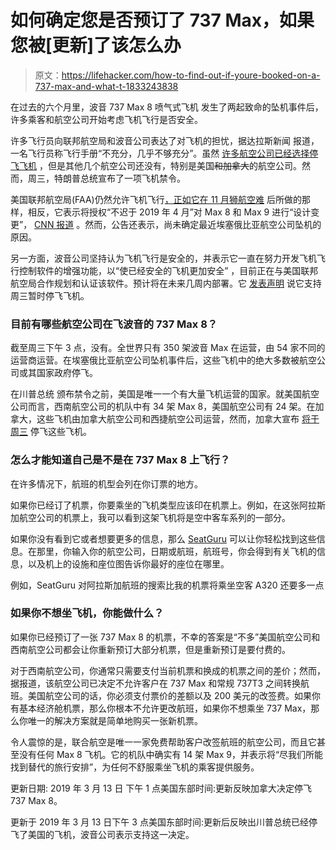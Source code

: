 # 如何确定您是否预订了 737 Max，如果您被[更新]了该怎么办

> 原文：<https://lifehacker.com/how-to-find-out-if-youre-booked-on-a-737-max-and-what-t-1833243838>

在过去的六个月里，波音 737 Max 8 喷气式飞机 发生了两起致命的坠机事件后，许多乘客和航空公司开始考虑飞机飞行是否安全。



许多飞行员向联邦航空局和波音公司表达了对飞机的担忧，据达拉斯新闻 报道，一名飞行员称飞行手册“不充分，几乎不够充分”。虽然 [许多航空公司已经选择停飞飞机](https://www.nytimes.com/2019/03/12/business/boeing-737-grounding-faa.html) ，但是其他几个航空公司还没有，特别是美国~~和加拿大~~的航空公司。然而，周三，特朗普总统宣布了一项飞机禁令。

美国联邦航空局(FAA)仍然允许飞机飞行[，正如它在 11 月狮航空难](https://www.faa.gov/news/updates/?newsId=92268&omniRss=news_updatesAoc&cid=101_N_U) 后所做的那样，相反，它表示将授权“不迟于 2019 年 4 月”对 Max 8 和 Max 9 进行“设计变更”， [CNN 报道](https://www.cnn.com/2019/03/11/politics/737-max-8-plane-crash-passenger-options/index.html) 。然而，公告还表示，尚未确定最近埃塞俄比亚航空公司坠机的原因。

另一方面，波音公司坚持认为飞机飞行是安全的，并表示它一直在努力开发飞机飞行控制软件的增强功能，以“使已经安全的飞机更加安全” ，目前正在与美国联邦航空局合作规划和认证该软件。预计将在未来几周内部署。它 [发表声明](https://twitter.com/ZachHonig/status/1105905410693836800) 说它支持周三暂时停飞飞机。

### 目前有哪些航空公司在飞波音的 737 Max 8？

截至周三下午 3 点，没有。全世界只有 350 架波音 Max 在运营，由 54 家不同的运营商运营。在埃塞俄比亚航空公司坠机事件后，这些飞机中的绝大多数被航空公司或其国家政府停飞。

在川普总统 颁布禁令之前，美国是唯一一个有大量飞机运营的国家。就美国航空公司而言，西南航空公司的机队中有 34 架 Max 8，美国航空公司有 24 架。在加拿大，这些飞机由加拿大航空公司和西捷航空公司运营，然而，加拿大宣布 [将于周三](https://www.cnbc.com/2019/03/13/canada-to-ban-737-max-8-and-max-9-aircraft-from-flying-in-canadian-airspace.html) 停飞这些飞机。

### 怎么才能知道自己是不是在 737 Max 8 上飞行？

在许多情况下，航班的机型会列在你订票的地方。

如果你已经订了机票，你要乘坐的飞机类型应该印在机票上。例如，在这张阿拉斯加航空公司的机票上，我可以看到这架飞机将是空中客车系列的一部分。

如果你没有看到它或者想要更多的信息，那么 [SeatGuru](https://www.seatguru.com/) 可以让你轻松找到这些信息。在那里，你输入你的航空公司，日期或航班，航班号，你会得到有关飞机的信息，以及机上的设施和座位图告诉你最好的座位在哪里。

例如，SeatGuru 对阿拉斯加航班的搜索比我的机票将乘坐空客 A320 还要多一点

### 如果你不想坐飞机，你能做什么？

如果你已经预订了一张 737 Max 8 的机票，不幸的答案是“不多”美国航空公司和西南航空公司都会让你重新预订大部分机票，但是重新预订是要付费的。

对于西南航空公司，你通常只需要支付当前机票和换成的机票之间的差价；然而，据报道，该航空公司已决定不允许客户在 737 Max 和常规 737T3 之间转换航班。美国航空公司的话，你必须支付票价的差额以及 200 美元的改签费。如果你有基本经济舱机票，那么你根本不允许更改航班，如果你不想乘坐 737 Max，那么你唯一的解决方案就是简单地购买一张新机票。

令人震惊的是，联合航空是唯一一家免费帮助客户改签航班的航空公司，而且它甚至没有任何 Max 8 飞机。它的机队中确实有 14 架 Max 9，并表示将“尽我们所能找到替代的旅行安排”，为任何不舒服乘坐飞机的乘客提供服务。

更新日期: 2019 年 3 月 13 日 下午 1 点美国东部时间:更新反映加拿大决定停飞 737 Max 8。

更新于 2019 年 3 月 13 日下午 3 点美国东部时间:更新后反映出川普总统已经停飞了美国的飞机，波音公司表示支持这一决定。